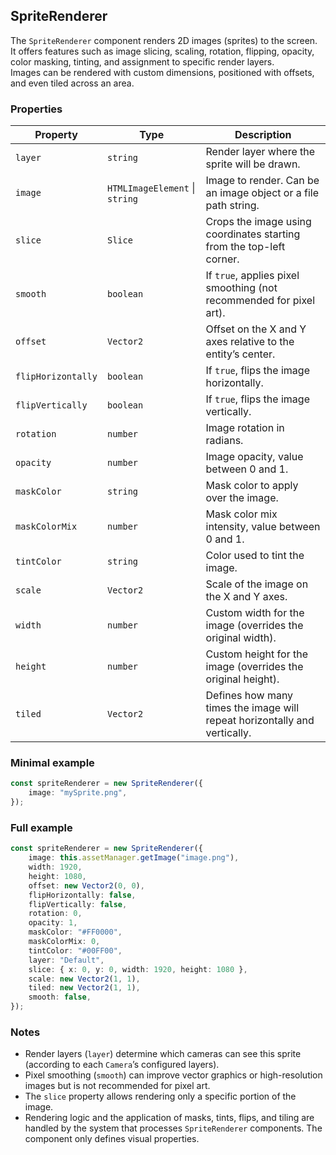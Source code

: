 ## SpriteRenderer

The `SpriteRenderer` component renders 2D images (sprites) to the screen.  
It offers features such as image slicing, scaling, rotation, flipping, opacity, color masking, tinting, and assignment to specific render layers.  
Images can be rendered with custom dimensions, positioned with offsets, and even tiled across an area.

### Properties

| Property           | Type                           | Description                                                               |
| ------------------ | ------------------------------ | ------------------------------------------------------------------------- |
| `layer`            | `string`                       | Render layer where the sprite will be drawn.                              |
| `image`            | `HTMLImageElement` \| `string` | Image to render. Can be an image object or a file path string.            |
| `slice`            | `Slice`                        | Crops the image using coordinates starting from the top-left corner.      |
| `smooth`           | `boolean`                      | If `true`, applies pixel smoothing (not recommended for pixel art).       |
| `offset`           | `Vector2`                      | Offset on the X and Y axes relative to the entity’s center.               |
| `flipHorizontally` | `boolean`                      | If `true`, flips the image horizontally.                                  |
| `flipVertically`   | `boolean`                      | If `true`, flips the image vertically.                                    |
| `rotation`         | `number`                       | Image rotation in radians.                                                |
| `opacity`          | `number`                       | Image opacity, value between 0 and 1.                                     |
| `maskColor`        | `string`                       | Mask color to apply over the image.                                       |
| `maskColorMix`     | `number`                       | Mask color mix intensity, value between 0 and 1.                          |
| `tintColor`        | `string`                       | Color used to tint the image.                                             |
| `scale`            | `Vector2`                      | Scale of the image on the X and Y axes.                                   |
| `width`            | `number`                       | Custom width for the image (overrides the original width).                |
| `height`           | `number`                       | Custom height for the image (overrides the original height).              |
| `tiled`            | `Vector2`                      | Defines how many times the image will repeat horizontally and vertically. |

### Minimal example

```typescript
const spriteRenderer = new SpriteRenderer({
    image: "mySprite.png",
});
```

### Full example

```typescript
const spriteRenderer = new SpriteRenderer({
    image: this.assetManager.getImage("image.png"),
    width: 1920,
    height: 1080,
    offset: new Vector2(0, 0),
    flipHorizontally: false,
    flipVertically: false,
    rotation: 0,
    opacity: 1,
    maskColor: "#FF0000",
    maskColorMix: 0,
    tintColor: "#00FF00",
    layer: "Default",
    slice: { x: 0, y: 0, width: 1920, height: 1080 },
    scale: new Vector2(1, 1),
    tiled: new Vector2(1, 1),
    smooth: false,
});
```

### Notes

-   Render layers (`layer`) determine which cameras can see this sprite (according to each `Camera`’s configured layers).
-   Pixel smoothing (`smooth`) can improve vector graphics or high-resolution images but is not recommended for pixel art.
-   The `slice` property allows rendering only a specific portion of the image.
-   Rendering logic and the application of masks, tints, flips, and tiling are handled by the system that processes `SpriteRenderer` components. The component only defines visual properties.
